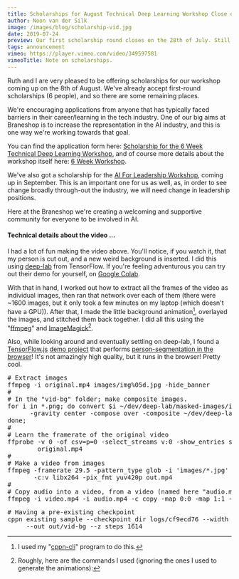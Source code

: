 ```yaml
---
title: Scholarships for August Technical Deep Learning Workshop Close on Sunday!
author: Noon van der Silk
image: /images/blog/scholarship-vid.jpg
date: 2019-07-24
preview: Our first scholarship round closes on the 28th of July. Still a few spots left!
tags: announcement
vimeo: https://player.vimeo.com/video/349597581
vimeoTitle: Note on scholarships.
---
```


Ruth and I are very pleased to be offering scholarships for our workshop
coming up on the 8th of August. We've already accept first-round scholarships
(6 people), and so there are some remaining places.

We're encouraging applications from anyone that has typically faced barriers
in their career/learning in the tech industry. One of our big aims at
Braneshop is to increase the representation in the AI industry, and this is
one way we're working towards that goal.

You can find the application form here: [Scholarship for the 6 Week Technical
Deep Learning Workshop](https://noonvandersilk.typeform.com/to/Tnfm4a), and of
course more details about the workshop itself here: [6 Week
Workshop](/6-week-workshop-on-deep-learning.html).

We've also got a scholarship for the [AI For Leadership
Workshop](/ai-for-leadership.html), coming up in September. This is an
important one for us as well, as, in order to see change broadly through-out
the industry, we will need change in leadership positions.

Here at the Braneshop we're creating a welcoming and supportive community for
everyone to be involved in AI.


#### Technical details about the video ...

I had a lot of fun making the video above. You'll notice, if you watch it,
that my person is cut out, and a new weird background is inserted. I did this
using [deep-lab](https://github.com/tensorflow/models/tree/master/research/deeplab)
from TensorFlow. If you're feeling adventurous you can try out their demo for
yourself, on [Google Colab](https://colab.sandbox.google.com/github/tensorflow/models/blob/master/research/deeplab/deeplab_demo.ipynb).

With that in hand, I worked out how to extract all the frames of the video as
individual images, then ran that network over each of them (there were ~1600
images, but it only took a few minutes on my laptop (which doesn't have a
GPU)). After that, I made the little background animation[^2], overlayed the
images, and stitched them back together. I did all this using the
"[ffmpeg](https://ffmpeg.org/)" and [ImageMagick](https://imagemagick.org/index.php)[^1].

Also, while looking around and eventually settling on deep-lab, I found a
[TensorFlow.js](https://www.tensorflow.org/js) [demo
project](https://github.com/tensorflow/tfjs-models/tree/master/body-pix) that
performs [person-segmentation in the
browser](https://storage.googleapis.com/tfjs-models/demos/body-pix/index.html)!
It's not amazingly high quality, but it runs in the browser! Pretty cool.


[^1]: Roughly, here are the commands I used (ignoring the ones I used to generate the animations):
<pre class="terminal">
# Extract images
ffmpeg -i original.mp4 images/img%05d.jpg -hide_banner
#
# In the "vid-bg" folder; make composite images.
for i in *.png; do convert $i ~/dev/deep-lab/masked-images/img$i \
      -gravity center -compose over -composite ~/dev/deep-lab/with-bg/$i.jpg; \
done;
#
# Learn the framerate of the original video
ffprobe -v 0 -of csv=p=0 -select_streams v:0 -show_entries stream=r_frame_rate \
        original.mp4
#
# Make a video from images
ffmpeg -framerate 29.5 -pattern_type glob -i 'images/*.jpg' \
       -c:v libx264 -pix_fmt yuv420p out.mp4
#
# Copy audio into a video, from a video (named here "audio.mp4")
ffmpeg -i video.mp4 -i audio.mp4 -c copy -map 0:0 -map 1:1 -shortest out.mp4
</pre>


[^2]: I used my "[cppn-cli](https://github.com/silky/cppn-cli)" program to do
this.
<pre class="terminal">
# Having a pre-existing checkpoint
cppn existing sample --checkpoint_dir logs/cf9ecd76 --width 288 --height 513 \
     --out out/vid-bg --z_steps 1614
</pre>
